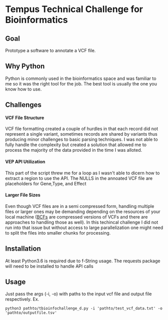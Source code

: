 # Tempus Technical Challenge for Bioinformatics
## Goal
Prototype a software to annotate a VCF file.

## Why Python
Python is commonly used in the bioinformatics space and was familiar to me so it was the right tool for the job. The best tool is usually the one you know how to use.

## Challenges
#### VCF File Structure
VCF file formatting created a couple of hurdles in that each record did not represent a single variant, sometimes records are shared by variants thus producing minor challenges to basic parsing techniques. I was not able to fully handle the complexity but created a solution that allowed me to process the majority of the data provided in the time I was alloted. 

#### VEP API Utilization
This part of the script threw me for a loop as I wasn't able to dicern how to extract a region to use the API. The NULLS in the annoated VCF file are placeholders for Gene,Type, and Effect

#### Larger File Sizes
Even though VCF files are in a semi compressed form, handling multiple files or larger ones may be demanding depending on the resources of your local machine ([BCFs](https://samtools.github.io/bcftools/howtos/index.html) are compressed versions of VCFs and there are approaches to handling those as well). In this techincal challenge I did not run into that issue but without access to large parallelization one might need to split the files into smaller chunks for processing.

## Installation
At least Python3.6 is required due to f-String usage.
The requests package will need to be installed to handle API calls

## Usage
Just pass the args (-i, -o) with paths to the input vcf file and output file respectively.
Ex.
```
python3 pathto/tbioinfochallenge_d.py -i 'pathto/test_vcf_data.txt' -o 'pathto/outputfile.tsv'
```
